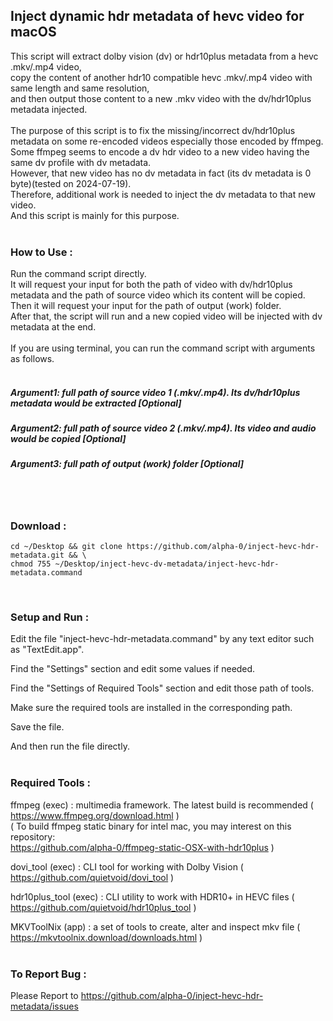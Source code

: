 ## Inject dynamic hdr metadata of hevc video for macOS

This script will extract dolby vision (dv) or hdr10plus metadata from a hevc .mkv/.mp4 video,<BR/>
copy the content of another hdr10 compatible hevc .mkv/.mp4 video with same length and same resolution,<BR/>
and then output those content to a new .mkv video with the dv/hdr10plus metadata injected.<BR/>
<BR/>
The purpose of this script is to fix the missing/incorrect dv/hdr10plus metadata on some
re-encoded videos especially those encoded by ffmpeg.<BR/>
Some ffmpeg seems to encode a dv hdr video to a new video having the same dv profile with dv metadata.<BR/>
However, that new video has no dv metadata in fact (its dv metadata is 0 byte)(tested on 2024-07-19).<BR/>
Therefore, additional work is needed to inject the dv metadata to that new video.<BR/>
And this script is mainly for this purpose.
<BR/><BR/>

### How to Use :
Run the command script directly.<BR/>
It will request your input for both the path of video with dv/hdr10plus metadata and
the path of source video which its content will be copied.<BR/>
Then it will request your input for the path of output (work) folder.<BR/>
After that, the script will run and a new copied video will be
injected with dv metadata at the end.<BR/>
<BR/>
If you are using terminal, you can run the command script with arguments as follows.<BR/>
<BR/>
##### Argument1: full path of source video 1 (.mkv/.mp4). Its dv/hdr10plus metadata would be extracted [Optional]
##### Argument2: full path of source video 2 (.mkv/.mp4). Its video and audio would be copied [Optional]
##### Argument3: full path of output (work) folder [Optional]
<BR/><BR/>

### Download :
```
cd ~/Desktop && git clone https://github.com/alpha-0/inject-hevc-hdr-metadata.git && \
chmod 755 ~/Desktop/inject-hevc-dv-metadata/inject-hevc-hdr-metadata.command
```
<BR/>

### Setup and Run :
Edit the file "inject-hevc-hdr-metadata.command" by any text editor such as "TextEdit.app".

Find the "Settings" section and edit some values if needed.

Find the "Settings of Required Tools" section and edit those path of tools.

Make sure the required tools are installed in the corresponding path.

Save the file.

And then run the file directly.
<BR/><BR/>

### Required Tools :
ffmpeg (exec) : multimedia framework. The latest build is recommended ( https://www.ffmpeg.org/download.html )<BR/>
( To build ffmpeg static binary for intel mac, you may interest on this repository:<BR/>
 https://github.com/alpha-0/ffmpeg-static-OSX-with-hdr10plus )

dovi_tool (exec) : CLI tool for working with Dolby Vision ( https://github.com/quietvoid/dovi_tool )

hdr10plus_tool (exec) : CLI utility to work with HDR10+ in HEVC files ( https://github.com/quietvoid/hdr10plus_tool )

MKVToolNix (app) : a set of tools to create, alter and inspect mkv file ( https://mkvtoolnix.download/downloads.html )
<BR/><BR/>

### To Report Bug :
Please Report to
https://github.com/alpha-0/inject-hevc-hdr-metadata/issues
<BR/><BR/>
